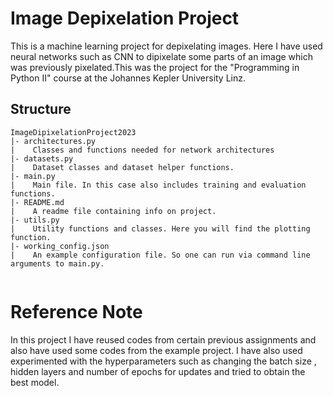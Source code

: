 # Image Depixelation Project

This is a machine learning project for depixelating images. Here I have used neural networks such as CNN to dipixelate some parts of an image which was previously pixelated.This was the project for the "Programming in Python II" course at the Johannes Kepler University Linz.

## Structure
```
ImageDipixelationProject2023
|- architectures.py
|    Classes and functions needed for network architectures
|- datasets.py
|    Dataset classes and dataset helper functions. 
|- main.py
|    Main file. In this case also includes training and evaluation functions.
|- README.md
|    A readme file containing info on project.
|- utils.py
|    Utility functions and classes. Here you will find the plotting function.
|- working_config.json
|    An example configuration file. So one can run via command line arguments to main.py.


```

# Reference Note

In this project I have reused codes from certain previous assignments and also have used some codes from the example project.
 I have also used experimented with the hyperparameters such as changing the batch size , hidden layers and number of epochs for updates and tried to obtain the best model.

